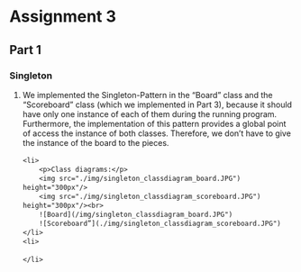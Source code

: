 <h1>Assignment 3</h1>
<h2>Part 1</h2>
<h3>Singleton</h3>
<ol>
	<li>
		We implemented the Singleton-Pattern in the “Board” class and the “Scoreboard” class (which we implemented in Part 3), 
		because it should have only one instance of each of them during the running program. 
		Furthermore, the implementation of this pattern provides a global point of access the instance of both classes. 
		Therefore, we don’t have to give the instance of the board to the pieces.
	</li>
	
	<li>
		<p>Class diagrams:</p>
		<img src="./img/singleton_classdiagram_board.JPG") height="300px"/>
		<img src="./img/singleton_classdiagram_scoreboard.JPG") height="300px"/><br>
		![Board](/img/singleton_classdiagram_board.JPG")
		![Scoreboard”](./img/singleton_classdiagram_scoreboard.JPG")
	</li>
	<li>
		
	</li>
</ol>






